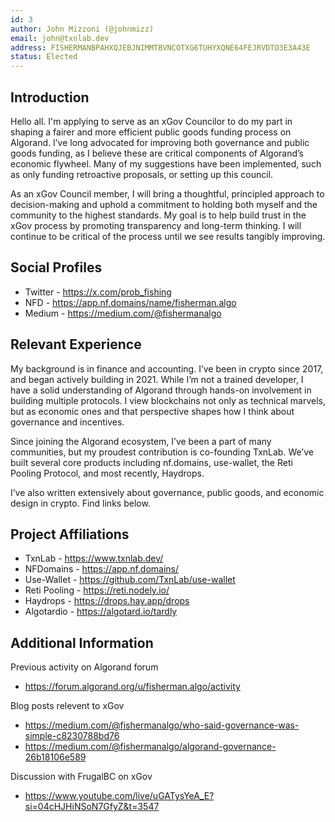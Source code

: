 ```yaml
---
id: 3
author: John Mizzoni (@johnmizz)
email: john@txnlab.dev
address: FISHERMANBPAHXQJEBJNIMMTBVNCOTXG6TUHYXQNE64FEJRVDTO3E3A43E
status: Elected
---
```


## Introduction

Hello all. I'm applying to serve as an xGov Councilor to do my part in shaping a fairer and more efficient public goods funding process on Algorand. I’ve long advocated for improving both governance and public goods funding, as I believe these are critical components of Algorand’s economic flywheel. Many of my suggestions have been implemented, such as only funding retroactive proposals, or setting up this council.

As an xGov Council member, I will bring a thoughtful, principled approach to decision-making and uphold a commitment to holding both myself and the community to the highest standards. My goal is to help build trust in the xGov process by promoting transparency and long-term thinking. I will continue to be critical of the process until we see results tangibly improving. 

## Social Profiles

- Twitter - https://x.com/prob_fishing
- NFD - https://app.nf.domains/name/fisherman.algo
- Medium - https://medium.com/@fishermanalgo

## Relevant Experience

My background is in finance and accounting. I’ve been in crypto since 2017, and began actively building in 2021. While I’m not a trained developer, I have a solid understanding of Algorand through hands-on involvement in building multiple protocols. I view blockchains not only as technical marvels, but as economic ones and that perspective shapes how I think about governance and incentives.

Since joining the Algorand ecosystem, I’ve been a part of many communities, but my proudest contribution is co-founding TxnLab. We’ve built several core products including nf.domains, use-wallet, the Reti Pooling Protocol, and most recently, Haydrops.

I’ve also written extensively about governance, public goods, and economic design in crypto. Find links below.

## Project Affiliations

- TxnLab - https://www.txnlab.dev/
- NFDomains - https://app.nf.domains/
- Use-Wallet - https://github.com/TxnLab/use-wallet
- Reti Pooling - https://reti.nodely.io/
- Haydrops - https://drops.hay.app/drops
- Algotardio - https://algotard.io/tardly

## Additional Information

Previous activity on Algorand forum 
- https://forum.algorand.org/u/fisherman.algo/activity

Blog posts relevent to xGov 
- https://medium.com/@fishermanalgo/who-said-governance-was-simple-c8230788bd76
- https://medium.com/@fishermanalgo/algorand-governance-26b18106e589

Discussion with FrugalBC on xGov
- https://www.youtube.com/live/uGATysYeA_E?si=04cHJHiNSoN7GfyZ&t=3547


